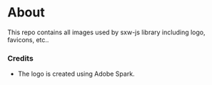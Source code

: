 # About
This repo contains all images used by sxw-js library including logo, favicons, etc..

### Credits
 - The logo is created using Adobe Spark.